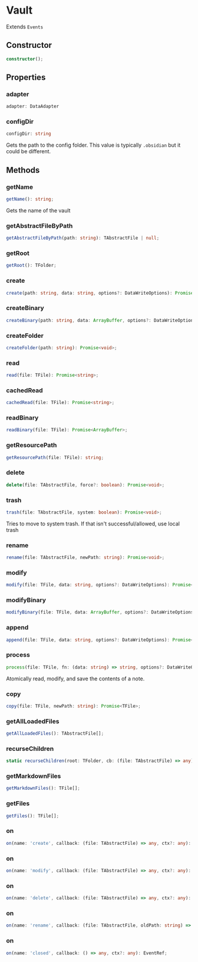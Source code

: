 # Vault

Extends `Events`

## Constructor

```ts
constructor();
```

## Properties

### adapter

```ts
adapter: DataAdapter
```

### configDir

```ts
configDir: string
```

Gets the path to the config folder.
This value is typically `.obsidian` but it could be different.

## Methods

### getName

```ts
getName(): string;
```

Gets the name of the vault

### getAbstractFileByPath

```ts
getAbstractFileByPath(path: string): TAbstractFile | null;
```

### getRoot

```ts
getRoot(): TFolder;
```

### create

```ts
create(path: string, data: string, options?: DataWriteOptions): Promise<TFile>;
```

### createBinary

```ts
createBinary(path: string, data: ArrayBuffer, options?: DataWriteOptions): Promise<TFile>;
```

### createFolder

```ts
createFolder(path: string): Promise<void>;
```

### read

```ts
read(file: TFile): Promise<string>;
```

### cachedRead

```ts
cachedRead(file: TFile): Promise<string>;
```

### readBinary

```ts
readBinary(file: TFile): Promise<ArrayBuffer>;
```

### getResourcePath

```ts
getResourcePath(file: TFile): string;
```

### delete

```ts
delete(file: TAbstractFile, force?: boolean): Promise<void>;
```

### trash

```ts
trash(file: TAbstractFile, system: boolean): Promise<void>;
```

Tries to move to system trash. If that isn't successful/allowed, use local trash

### rename

```ts
rename(file: TAbstractFile, newPath: string): Promise<void>;
```

### modify

```ts
modify(file: TFile, data: string, options?: DataWriteOptions): Promise<void>;
```

### modifyBinary

```ts
modifyBinary(file: TFile, data: ArrayBuffer, options?: DataWriteOptions): Promise<void>;
```

### append

```ts
append(file: TFile, data: string, options?: DataWriteOptions): Promise<void>;
```

### process

```ts
process(file: TFile, fn: (data: string) => string, options?: DataWriteOptions): Promise<string>;
```

Atomically read, modify, and save the contents of a note.

### copy

```ts
copy(file: TFile, newPath: string): Promise<TFile>;
```

### getAllLoadedFiles

```ts
getAllLoadedFiles(): TAbstractFile[];
```

### recurseChildren

```ts
static recurseChildren(root: TFolder, cb: (file: TAbstractFile) => any): void;
```

### getMarkdownFiles

```ts
getMarkdownFiles(): TFile[];
```

### getFiles

```ts
getFiles(): TFile[];
```

### on

```ts
on(name: 'create', callback: (file: TAbstractFile) => any, ctx?: any): EventRef;
```

### on

```ts
on(name: 'modify', callback: (file: TAbstractFile) => any, ctx?: any): EventRef;
```

### on

```ts
on(name: 'delete', callback: (file: TAbstractFile) => any, ctx?: any): EventRef;
```

### on

```ts
on(name: 'rename', callback: (file: TAbstractFile, oldPath: string) => any, ctx?: any): EventRef;
```

### on

```ts
on(name: 'closed', callback: () => any, ctx?: any): EventRef;
```
